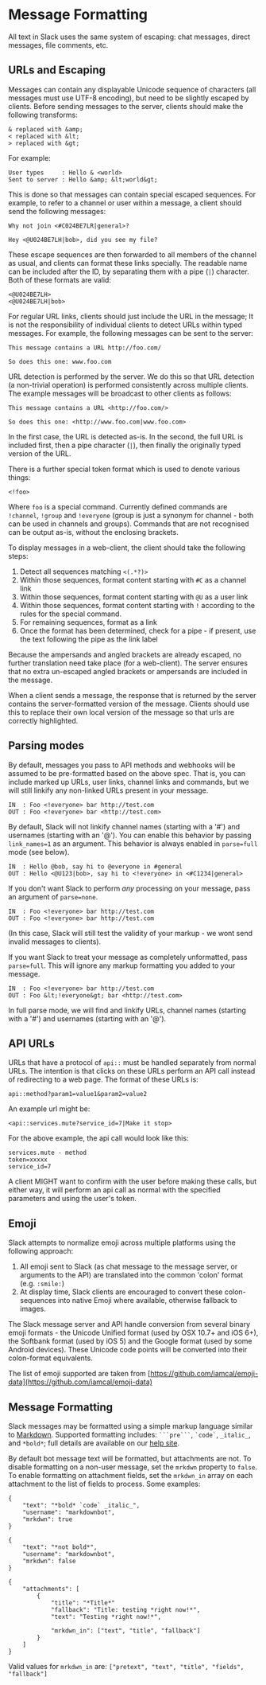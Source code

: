# Message Formatting

All text in Slack uses the same system of escaping: chat messages, direct messages, file comments, etc.


## URLs and Escaping

Messages can contain any displayable Unicode sequence of characters (all messages must use UTF-8 encoding), 
but need to be slightly escaped by clients. Before sending messages to the server, clients should make the
following transforms:

    & replaced with &amp;
    < replaced with &lt;
    > replaced with &gt;

For example:

    User types     : Hello & <world>
    Sent to server : Hello &amp; &lt;world&gt;

This is done so that messages can contain special escaped sequences. For example, to refer to a channel or
user within a message, a client should send the following messages:

    Why not join <#C024BE7LR|general>?

    Hey <@U024BE7LH|bob>, did you see my file?

These escape sequences are then forwarded to all members of the channel as usual, and clients can format
these links specially. The readable name can be included after the ID, by separating them with a pipe (`|`) 
character. Both of these formats are valid:

    <@U024BE7LH>
    <@U024BE7LH|bob>

For regular URL links, clients should just include the URL in the message; It is not the responsibility of 
individual clients to detect URLs within typed messages. For example, the following messages can be sent 
to the server:

    This message contains a URL http://foo.com/

    So does this one: www.foo.com

URL detection is performed by the server. We do this so that URL detection (a non-trivial operation) is
performed consistently across multiple clients. The example messages will be broadcast to other clients 
as follows:

    This message contains a URL <http://foo.com/>

    So does this one: <http://www.foo.com|www.foo.com>

In the first case, the URL is detected as-is. In the second, the full URL is included first, then a pipe 
character (`|`), then finally the originally typed version of the URL.

There is a further special token format which is used to denote various things:

    <!foo>

Where `foo` is a special command. Currently defined commands are `!channel`, `!group` and `!everyone`
(group is just a synonym for channel - both can be used in channels and groups).
Commands that are not recognised can be output as-is, without the enclosing brackets.

To display messages in a web-client, the client should take the following steps:

1.  Detect all sequences matching `<(.*?)>`
2.  Within those sequences, format content starting with `#C` as a channel link
3.  Within those sequences, format content starting with `@U` as a user link
4.  Within those sequences, format content starting with `!` according to the rules for the special command.
5.  For remaining sequences, format as a link
6.  Once the format has been determined, check for a pipe - if present, use the text following the pipe as the link label

Because the ampersands and angled brackets are already escaped, no further translation need take place 
(for a web-client). The server ensures that no extra un-escaped angled brackets or ampersands are 
included in the message.

When a client sends a message, the response that is returned by the server contains the server-formatted
version of the message. Clients should use this to replace their own local version of the message so that
urls are correctly highlighted.


## Parsing modes

By default, messages you pass to API methods and webhooks will be assumed to be pre-formatted based on
the above spec. That is, you can include marked up URLs, user links, channel links and commands, but 
we will still linkify any non-linked URLs present in your message.

    IN  : Foo <!everyone> bar http://test.com
    OUT : Foo <!everyone> bar <http://test.com>

By default, Slack will not linkify channel names (starting with a '#') and usernames (starting with
an '@'). You can enable this behavior by passing `link_names=1` as an argument. This behavior is always 
enabled in `parse=full` mode (see below).

    IN  : Hello @bob, say hi to @everyone in #general
    OUT : Hello <@U123|bob>, say hi to <!everyone> in <#C1234|general>

If you don't want Slack to perform _any_ processing on your message, pass an argument of `parse=none`.

    IN  : Foo <!everyone> bar http://test.com
    OUT : Foo <!everyone> bar http://test.com

(In this case, Slack will still test the validity of your markup - we wont send invalid messages to clients).

If you want Slack to treat your message as completely unformatted, pass `parse=full`. This will ignore 
any markup formatting you added to your message.

    IN  : Foo <!everyone> bar http://test.com
    OUT : Foo &lt;!everyone&gt; bar <http://test.com>

In full parse mode, we will find and linkify URLs, channel names (starting with a '#') and usernames (starting 
with an '@').


## API URLs

URLs that have a protocol of `api::` must be handled separately from normal URLs. The intention is that clicks
on these URLs perform an API call instead of redirecting to a web page. The format of these URLs is:

    api::method?param1=value1&param2=value2

An example url might be:

    <api::services.mute?service_id=7|Make it stop>

For the above example, the api call
would look like this:

    services.mute - method
    token=xxxxx
    service_id=7

A client MIGHT want to confirm with the user before making these calls, but either way, it will perform an api call
as normal with the specified parameters and using the user's token.


## Emoji

Slack attempts to normalize emoji across multiple platforms using the following approach:

1. All emoji sent to Slack (as chat message to the message server, or arguments to the API) are translated into
   the common 'colon' format (e.g. `:smile:`)
2. At display time, Slack clients are encouraged to convert these colon-sequences into native Emoji where available,
   otherwise fallback to images.

The Slack message server and API handle conversion from several binary emoji formats - the Unicode Unified format
(used by OSX 10.7+ and iOS 6+), the Softbank format (used by iOS 5) and the Google format (used by some Android
devices). These Unicode code points will be converted into their colon-format equivalents.

The list of emoji supported are taken from [https://github.com/iamcal/emoji-data](https://github.com/iamcal/emoji-data)


## Message Formatting

Slack messages may be formatted using a simple markup language similar to [Markdown](https://daringfireball.net/projects/markdown/). Supported formatting includes: `` ```pre``` ``, `` `code` ``, `_italic_`, and `*bold*`; full details are available on our [help site](https://slack.zendesk.com/hc/en-us/articles/202288908-How-can-I-add-formatting-to-my-messages-).

By default bot message text will be formatted, but attachments are not. To disable formatting on a non-user message, set the `mrkdwn` property to `false`. To enable formatting on attachment fields, set the `mrkdwn_in` array on each attachment to the list of fields to process. Some examples:

    {
        "text": "*bold* `code` _italic_",
        "username": "markdownbot",
        "mrkdwn": true
    }

    {
        "text": "*not bold*",
        "username": "markdownbot",
        "mrkdwn": false
    }

    {
        "attachments": [
            {
                "title": "*Title*"
                "fallback": "Title: testing *right now!*",
                "text": "Testing *right now!*",

                "mrkdwn_in": ["text", "title", "fallback"]
            }
        ]
    }

Valid values for `mrkdwn_in` are: `["pretext", "text", "title", "fields", "fallback"]`
